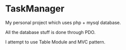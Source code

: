 # TaskManager
My personal project which uses php + mysql database.

All the database stuff is done through PDO.

I attempt to use Table Module and MVC pattern.

